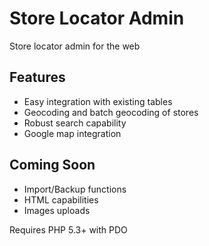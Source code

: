 # Store Locator Admin

Store locator admin for the web

## Features

 - Easy integration with existing tables
 - Geocoding and batch geocoding of stores
 - Robust search capability
 - Google map integration

## Coming Soon

 - Import/Backup functions
 - HTML capabilities
 - Images uploads

Requires PHP 5.3+ with PDO